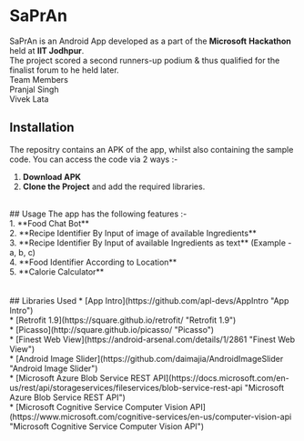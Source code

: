 # SaPrAn
SaPrAn is an Android App developed as a part of the **Microsoft** **Hackathon** held at **IIT Jodhpur**. 
<br/> The project scored a second runners-up podium & thus qualified for the finalist forum to he held later.
<br/>
Team Members
</br>
Pranjal Singh </br> 
Vivek Lata </br>

## Installation
The repositry contains an APK of the app, whilst also containing the sample code. You can access the code via 2 ways :- <br/> 
1. **Download APK** <br/>
2. **Clone the Project** and add the required libraries.<br/>
<br/>
## Usage
The app has the following features :- <br/>
1. **Food Chat Bot** <br/>
2. **Recipe Identifier By Input of image of available Ingredients** <br/>
3. **Recipe Identifier By Input of available Ingredients as text** (Example - a, b, c) <br/>
4. **Food Identifier According to Location** <br/>
5. **Calorie Calculator** <br/>
<br/><br/>
## Libraries Used
* [App Intro](https://github.com/apl-devs/AppIntro "App Intro") 
</br>
* [Retrofit 1.9](https://square.github.io/retrofit/ "Retrofit 1.9")
</br>
* [Picasso](http://square.github.io/picasso/ "Picasso")
</br>
* [Finest Web View](https://android-arsenal.com/details/1/2861 "Finest Web View")
</br>
* [Android Image Slider](https://github.com/daimajia/AndroidImageSlider "Android Image Slider")
</br>
* [Microsoft Azure Blob Service REST API](https://docs.microsoft.com/en-us/rest/api/storageservices/fileservices/blob-service-rest-api "Microsoft Azure Blob Service REST API")
</br>
* [Microsoft Cognitive Service Computer Vision API](https://www.microsoft.com/cognitive-services/en-us/computer-vision-api "Microsoft Cognitive Service Computer Vision API")
</br>

